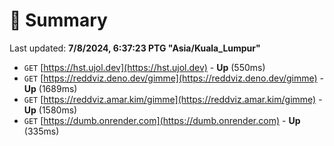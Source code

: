 # 📖 Summary
Last updated: **7/8/2024, 6:37:23 PTG "Asia/Kuala_Lumpur"**

- `GET` [https://hst.ujol.dev](https://hst.ujol.dev) - **Up** (550ms)
- `GET` [https://reddviz.deno.dev/gimme](https://reddviz.deno.dev/gimme) - **Up** (1689ms)
- `GET` [https://reddviz.amar.kim/gimme](https://reddviz.amar.kim/gimme) - **Up** (1580ms)
- `GET` [https://dumb.onrender.com](https://dumb.onrender.com) - **Up** (335ms)
